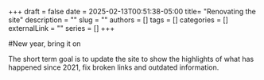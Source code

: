 +++ 
draft = false
date = 2025-02-13T00:51:38-05:00
title= "Renovating the site"
description = ""
slug = ""
authors = []
tags = []
categories = []
externalLink = ""
series = []
+++

#New year, bring it on

The short term goal is to update the site to show the highlights of what has happened since 2021, fix broken links and outdated information.